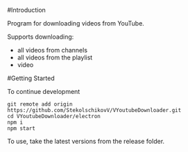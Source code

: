 #Introduction

Program for downloading videos from YouTube.

Supports downloading:
* all videos from channels
* all videos from the playlist
* video


#Getting Started

To continue development

```
git remote add origin https://github.com/StekolschikovV/VYoutubeDownloader.git
cd VYoutubeDownloader/electron
npm i
npm start
```

To use, take the latest versions from the release folder.
